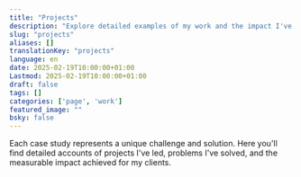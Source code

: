 ```yaml
---
title: "Projects"
description: "Explore detailed examples of my work and the impact I've created for my clients"
slug: "projects"
aliases: []
translationKey: "projects"
language: en
date: 2025-02-19T10:00:00+01:00
Lastmod: 2025-02-19T10:00:00+01:00
draft: false
tags: []
categories: ['page', 'work']
featured_image: ""
bsky: false
---
```


Each case study represents a unique challenge and solution. Here you'll find detailed accounts of projects I've led, problems I've solved, and the measurable impact achieved for my clients.
